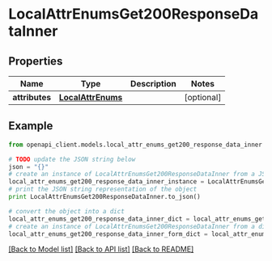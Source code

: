 # LocalAttrEnumsGet200ResponseDataInner


## Properties
Name | Type | Description | Notes
------------ | ------------- | ------------- | -------------
**attributes** | [**LocalAttrEnums**](LocalAttrEnums.md) |  | [optional] 

## Example

```python
from openapi_client.models.local_attr_enums_get200_response_data_inner import LocalAttrEnumsGet200ResponseDataInner

# TODO update the JSON string below
json = "{}"
# create an instance of LocalAttrEnumsGet200ResponseDataInner from a JSON string
local_attr_enums_get200_response_data_inner_instance = LocalAttrEnumsGet200ResponseDataInner.from_json(json)
# print the JSON string representation of the object
print LocalAttrEnumsGet200ResponseDataInner.to_json()

# convert the object into a dict
local_attr_enums_get200_response_data_inner_dict = local_attr_enums_get200_response_data_inner_instance.to_dict()
# create an instance of LocalAttrEnumsGet200ResponseDataInner from a dict
local_attr_enums_get200_response_data_inner_form_dict = local_attr_enums_get200_response_data_inner.from_dict(local_attr_enums_get200_response_data_inner_dict)
```
[[Back to Model list]](../README.md#documentation-for-models) [[Back to API list]](../README.md#documentation-for-api-endpoints) [[Back to README]](../README.md)


